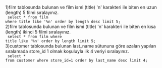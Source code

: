 1)film tablosunda bulunan ve film ismi (title) 'n' karakteri ile biten en uzun (length) 5 filmi sıralayınız.<br><code>
 select * from film
where title like '%n'
order by length desc
limit 5;</code><br>
2)film tablosunda bulunan ve film ismi (title) 'n' karakteri ile biten en kısa (length) ikinci 5 filmi sıralayınız.<br><code>
 select * from film
where title like '%n'
order by length 
limit 5;</code><br>
3)customer tablosunda bulunan last_name sütununa göre azalan yapılan sıralamada store_id 1 olmak koşuluyla ilk 4 veriyi sıralayınız.<br><code>
  select * from customer
where store_id=1
order by last_name desc 
limit 4;
